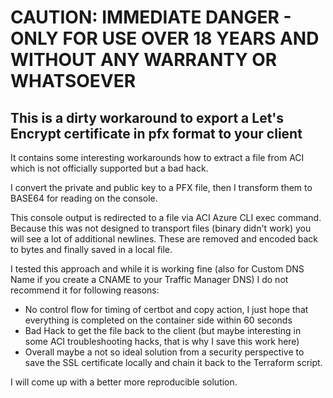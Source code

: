 # CAUTION: IMMEDIATE DANGER - ONLY FOR USE OVER 18 YEARS AND WITHOUT ANY WARRANTY OR WHATSOEVER

## This is a dirty workaround to export a Let's Encrypt certificate in pfx format to your client

It contains some interesting workarounds how to extract a file from ACI which is not officially supported but a bad hack.

I convert the private and public key to a PFX file, then I transform them to BASE64 for reading on the console. 

This console output is redirected to a file via ACI Azure CLI exec command. Because this was not designed to transport files (binary didn't work) you will see a lot of additional newlines. These are removed and encoded back to bytes and finally saved in a local file.

I tested this approach and while it is working fine (also for Custom DNS Name if you create a CNAME to your Traffic Manager DNS) I do not recommend it for following reasons:

- No control flow for timing of certbot and copy action, I just hope that everything is completed on the container side within 60 seconds
- Bad Hack to get the file back to the client (but maybe interesting in some ACI troubleshooting hacks, that is why I save this work here)
- Overall maybe a not so ideal solution from a security perspective to save the SSL certificate locally and chain it back to the Terraform script.

I will come up with a better more reproducible solution.